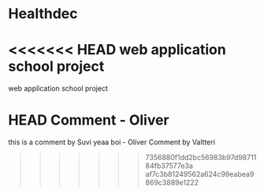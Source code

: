 # Healthdec
<<<<<<< HEAD
web application school project
=======
web application school project

 HEAD
Comment - Oliver
=======
this is a comment by Suvi
yeaa boi - Oliver
Comment by Valtteri
>>>>>>> 7356880f1dd2bc56983b97d9871184fb37577e3a
>>>>>>> af7c3b81249562a624c99eabea9869c3889e1222
